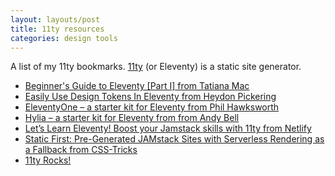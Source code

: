 ```yaml
---
layout: layouts/post
title: 11ty resources
categories: design tools
---
```


<p class="lede">A list of my 11ty bookmarks. <a href="https://www.11ty.dev/">11ty</a> (or Eleventy) is a static site generator.</p>

- [Beginner's Guide to Eleventy [Part I] from Tatiana Mac](https://tatianamac.com/posts/beginner-eleventy-tutorial-parti/)
- [Easily Use Design Tokens In Eleventy from Heydon Pickering](https://heydonworks.com/article/design-tokens-in-eleventy/)
- [EleventyOne – a starter kit for Eleventy from Phil Hawksworth](https://eleventyone.netlify.app/)
- [Hylia – a starter kit for Eleventy from from Andy Bell](https://hylia.website/)
- [Let’s Learn Eleventy! Boost your Jamstack skills with 11ty from Netlify](https://www.netlify.com/blog/2020/04/09/lets-learn-eleventy-boost-your-jamstack-skills-with-11ty/)
- [Static First: Pre-Generated JAMstack Sites with Serverless Rendering as a Fallback from CSS-Tricks](https://css-tricks.com/static-first-pre-generated-jamstack-sites-with-serverless-rendering-as-a-fallback/)
- [11ty Rocks!](https://11ty.rocks/)
